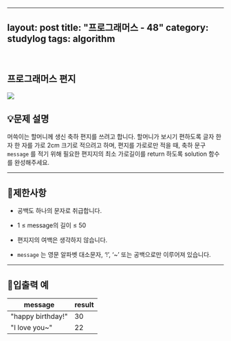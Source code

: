 ﻿
---
layout: post
title: "프로그래머스 - 48"
category: studylog
tags: algorithm
---

<br>

## 프로그래머스 편지


![](https://velog.velcdn.com/images/dlsdud9098/post/e1464da6-734f-4172-a5d3-8df73b71a328/image.png)
## 💡문제 설명
머쓱이는 할머니께 생신 축하 편지를 쓰려고 합니다. 할머니가 보시기 편하도록 글자 한 자 한 자를 가로 2cm 크기로 적으려고 하며, 편지를 가로로만 적을 때, 축하 문구 ```message```
를 적기 위해 필요한 편지지의 최소 가로길이를 return 하도록 solution 함수를 완성해주세요.


---




## 🚫제한사항


* 공백도 하나의 문자로 취급합니다.




* 1 ≤ message의 길이 ≤ 50




* 편지지의 여백은 생각하지 않습니다.




* ```message```
는 영문 알파벳 대소문자, ‘!’, ‘~’ 또는 공백으로만 이루어져 있습니다.




---




## 🔢입출력 예




<table><thead><tr><th>message</th><th>result</th></tr></thead><tbody><tr><td>"happy birthday!"</td><td>30</td></tr><tr><td>"I love you~"</td><td>22</td></tr></tbody>
